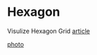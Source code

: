 # Hexagon
Visulize Hexagon Grid
[article](https://www.zhihu.com/question/290726022/answer/517689620)

[photo](https://photos.app.goo.gl/Yj8tY7FoHVnSP5bw5)
